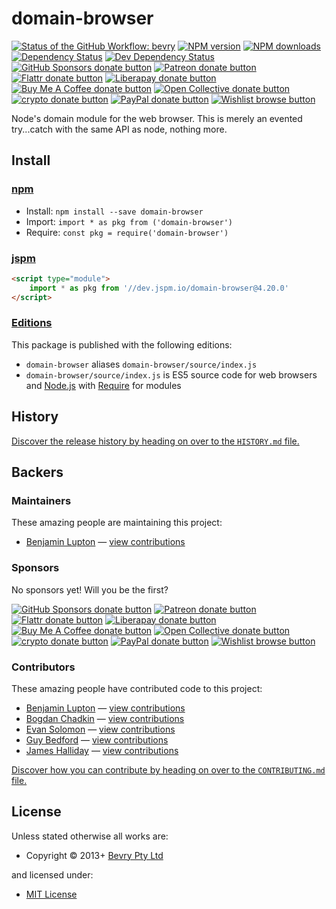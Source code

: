 <!-- TITLE/ -->

<h1>domain-browser</h1>

<!-- /TITLE -->


<!-- BADGES/ -->

<span class="badge-githubworkflow"><a href="https://github.com/bevry/domain-browser/actions?query=workflow%3Abevry" title="View the status of this project's GitHub Workflow: bevry"><img src="https://github.com/bevry/domain-browser/workflows/bevry/badge.svg" alt="Status of the GitHub Workflow: bevry" /></a></span>
<span class="badge-npmversion"><a href="https://npmjs.org/package/domain-browser" title="View this project on NPM"><img src="https://img.shields.io/npm/v/domain-browser.svg" alt="NPM version" /></a></span>
<span class="badge-npmdownloads"><a href="https://npmjs.org/package/domain-browser" title="View this project on NPM"><img src="https://img.shields.io/npm/dm/domain-browser.svg" alt="NPM downloads" /></a></span>
<span class="badge-daviddm"><a href="https://david-dm.org/bevry/domain-browser" title="View the status of this project's dependencies on DavidDM"><img src="https://img.shields.io/david/bevry/domain-browser.svg" alt="Dependency Status" /></a></span>
<span class="badge-daviddmdev"><a href="https://david-dm.org/bevry/domain-browser#info=devDependencies" title="View the status of this project's development dependencies on DavidDM"><img src="https://img.shields.io/david/dev/bevry/domain-browser.svg" alt="Dev Dependency Status" /></a></span>
<br class="badge-separator" />
<span class="badge-githubsponsors"><a href="https://github.com/sponsors/balupton" title="Donate to this project using GitHub Sponsors"><img src="https://img.shields.io/badge/github-donate-yellow.svg" alt="GitHub Sponsors donate button" /></a></span>
<span class="badge-patreon"><a href="https://patreon.com/bevry" title="Donate to this project using Patreon"><img src="https://img.shields.io/badge/patreon-donate-yellow.svg" alt="Patreon donate button" /></a></span>
<span class="badge-flattr"><a href="https://flattr.com/profile/balupton" title="Donate to this project using Flattr"><img src="https://img.shields.io/badge/flattr-donate-yellow.svg" alt="Flattr donate button" /></a></span>
<span class="badge-liberapay"><a href="https://liberapay.com/bevry" title="Donate to this project using Liberapay"><img src="https://img.shields.io/badge/liberapay-donate-yellow.svg" alt="Liberapay donate button" /></a></span>
<span class="badge-buymeacoffee"><a href="https://buymeacoffee.com/balupton" title="Donate to this project using Buy Me A Coffee"><img src="https://img.shields.io/badge/buy%20me%20a%20coffee-donate-yellow.svg" alt="Buy Me A Coffee donate button" /></a></span>
<span class="badge-opencollective"><a href="https://opencollective.com/bevry" title="Donate to this project using Open Collective"><img src="https://img.shields.io/badge/open%20collective-donate-yellow.svg" alt="Open Collective donate button" /></a></span>
<span class="badge-crypto"><a href="https://bevry.me/crypto" title="Donate to this project using Cryptocurrency"><img src="https://img.shields.io/badge/crypto-donate-yellow.svg" alt="crypto donate button" /></a></span>
<span class="badge-paypal"><a href="https://bevry.me/paypal" title="Donate to this project using Paypal"><img src="https://img.shields.io/badge/paypal-donate-yellow.svg" alt="PayPal donate button" /></a></span>
<span class="badge-wishlist"><a href="https://bevry.me/wishlist" title="Buy an item on our wishlist for us"><img src="https://img.shields.io/badge/wishlist-donate-yellow.svg" alt="Wishlist browse button" /></a></span>

<!-- /BADGES -->


<!-- DESCRIPTION/ -->

Node's domain module for the web browser. This is merely an evented try...catch with the same API as node, nothing more.

<!-- /DESCRIPTION -->


<!-- INSTALL/ -->

<h2>Install</h2>

<a href="https://npmjs.com" title="npm is a package manager for javascript"><h3>npm</h3></a>
<ul>
<li>Install: <code>npm install --save domain-browser</code></li>
<li>Import: <code>import * as pkg from ('domain-browser')</code></li>
<li>Require: <code>const pkg = require('domain-browser')</code></li>
</ul>

<a href="https://jspm.io" title="Native ES Modules CDN"><h3>jspm</h3></a>

``` html
<script type="module">
    import * as pkg from '//dev.jspm.io/domain-browser@4.20.0'
</script>
```

<h3><a href="https://editions.bevry.me" title="Editions are the best way to produce and consume packages you care about.">Editions</a></h3>

<p>This package is published with the following editions:</p>

<ul><li><code>domain-browser</code> aliases <code>domain-browser/source/index.js</code></li>
<li><code>domain-browser/source/index.js</code> is ES5 source code for web browsers and <a href="https://nodejs.org" title="Node.js is a JavaScript runtime built on Chrome's V8 JavaScript engine">Node.js</a> with <a href="https://nodejs.org/dist/latest-v5.x/docs/api/modules.html" title="Node/CJS Modules">Require</a> for modules</li></ul>

<!-- /INSTALL -->


<!-- HISTORY/ -->

<h2>History</h2>

<a href="https://github.com/bevry/domain-browser/blob/master/HISTORY.md#files">Discover the release history by heading on over to the <code>HISTORY.md</code> file.</a>

<!-- /HISTORY -->


<!-- BACKERS/ -->

<h2>Backers</h2>

<h3>Maintainers</h3>

These amazing people are maintaining this project:

<ul><li><a href="https://github.com/balupton">Benjamin Lupton</a> — <a href="https://github.com/bevry/domain-browser/commits?author=balupton" title="View the GitHub contributions of Benjamin Lupton on repository bevry/domain-browser">view contributions</a></li></ul>

<h3>Sponsors</h3>

No sponsors yet! Will you be the first?

<span class="badge-githubsponsors"><a href="https://github.com/sponsors/balupton" title="Donate to this project using GitHub Sponsors"><img src="https://img.shields.io/badge/github-donate-yellow.svg" alt="GitHub Sponsors donate button" /></a></span>
<span class="badge-patreon"><a href="https://patreon.com/bevry" title="Donate to this project using Patreon"><img src="https://img.shields.io/badge/patreon-donate-yellow.svg" alt="Patreon donate button" /></a></span>
<span class="badge-flattr"><a href="https://flattr.com/profile/balupton" title="Donate to this project using Flattr"><img src="https://img.shields.io/badge/flattr-donate-yellow.svg" alt="Flattr donate button" /></a></span>
<span class="badge-liberapay"><a href="https://liberapay.com/bevry" title="Donate to this project using Liberapay"><img src="https://img.shields.io/badge/liberapay-donate-yellow.svg" alt="Liberapay donate button" /></a></span>
<span class="badge-buymeacoffee"><a href="https://buymeacoffee.com/balupton" title="Donate to this project using Buy Me A Coffee"><img src="https://img.shields.io/badge/buy%20me%20a%20coffee-donate-yellow.svg" alt="Buy Me A Coffee donate button" /></a></span>
<span class="badge-opencollective"><a href="https://opencollective.com/bevry" title="Donate to this project using Open Collective"><img src="https://img.shields.io/badge/open%20collective-donate-yellow.svg" alt="Open Collective donate button" /></a></span>
<span class="badge-crypto"><a href="https://bevry.me/crypto" title="Donate to this project using Cryptocurrency"><img src="https://img.shields.io/badge/crypto-donate-yellow.svg" alt="crypto donate button" /></a></span>
<span class="badge-paypal"><a href="https://bevry.me/paypal" title="Donate to this project using Paypal"><img src="https://img.shields.io/badge/paypal-donate-yellow.svg" alt="PayPal donate button" /></a></span>
<span class="badge-wishlist"><a href="https://bevry.me/wishlist" title="Buy an item on our wishlist for us"><img src="https://img.shields.io/badge/wishlist-donate-yellow.svg" alt="Wishlist browse button" /></a></span>

<h3>Contributors</h3>

These amazing people have contributed code to this project:

<ul><li><a href="https://github.com/balupton">Benjamin Lupton</a> — <a href="https://github.com/bevry/domain-browser/commits?author=balupton" title="View the GitHub contributions of Benjamin Lupton on repository bevry/domain-browser">view contributions</a></li>
<li><a href="https://github.com/TrySound">Bogdan Chadkin</a> — <a href="https://github.com/bevry/domain-browser/commits?author=TrySound" title="View the GitHub contributions of Bogdan Chadkin on repository bevry/domain-browser">view contributions</a></li>
<li><a href="https://github.com/evansolomon">Evan Solomon</a> — <a href="https://github.com/bevry/domain-browser/commits?author=evansolomon" title="View the GitHub contributions of Evan Solomon on repository bevry/domain-browser">view contributions</a></li>
<li><a href="https://github.com/guybedford">Guy Bedford</a> — <a href="https://github.com/bevry/domain-browser/commits?author=guybedford" title="View the GitHub contributions of Guy Bedford on repository bevry/domain-browser">view contributions</a></li>
<li><a href="https://github.com/substack">James Halliday</a> — <a href="https://github.com/bevry/domain-browser/commits?author=substack" title="View the GitHub contributions of James Halliday on repository bevry/domain-browser">view contributions</a></li></ul>

<a href="https://github.com/bevry/domain-browser/blob/master/CONTRIBUTING.md#files">Discover how you can contribute by heading on over to the <code>CONTRIBUTING.md</code> file.</a>

<!-- /BACKERS -->


<!-- LICENSE/ -->

<h2>License</h2>

Unless stated otherwise all works are:

<ul><li>Copyright &copy; 2013+ <a href="http://bevry.me">Bevry Pty Ltd</a></li></ul>

and licensed under:

<ul><li><a href="http://spdx.org/licenses/MIT.html">MIT License</a></li></ul>

<!-- /LICENSE -->
